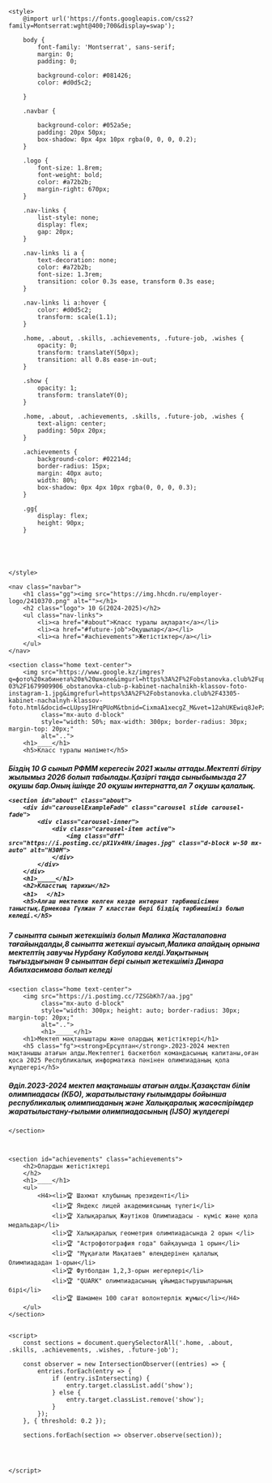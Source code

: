 <!DOCTYPE html>
<html lang="en">
<head>
    <meta charset="UTF-8">
    <meta name="viewport" content="width=device-width, initial-scale=1.0">
    <title>10 G</title>
    <link href="https://cdn.jsdelivr.net/npm/bootstrap@5.3.3/dist/css/bootstrap.min.css" rel="stylesheet">
    <script src="https://cdn.jsdelivr.net/npm/bootstrap@5.3.3/dist/js/bootstrap.bundle.min.js"></script>
   
    <style>
        @import url('https://fonts.googleapis.com/css2?family=Montserrat:wght@400;700&display=swap');
        
        body {
            font-family: 'Montserrat', sans-serif;
            margin: 0;
            padding: 0;
            
            background-color: #081426;
            color: #d0d5c2;
            
        }

        .navbar {
            
            background-color: #052a5e;
            padding: 20px 50px;
            box-shadow: 0px 4px 10px rgba(0, 0, 0, 0.2);
        }

        .logo {
            font-size: 1.8rem;
            font-weight: bold;
            color: #a72b2b;
            margin-right: 670px;
        }

        .nav-links {
            list-style: none;
            display: flex;
            gap: 20px;
        }

        .nav-links li a {
            text-decoration: none;
            color: #a72b2b;
            font-size: 1.3rem;
            transition: color 0.3s ease, transform 0.3s ease;
        }

        .nav-links li a:hover {
            color: #d0d5c2;
            transform: scale(1.1);
        }

        .home, .about, .skills, .achievements, .future-job, .wishes {
            opacity: 0;
            transform: translateY(50px);
            transition: all 0.8s ease-in-out;
        }

        .show {
            opacity: 1;
            transform: translateY(0);
        }

        .home, .about, .achievements, .skills, .future-job, .wishes {
            text-align: center;
            padding: 50px 20px;
        }

        .achievements {
            background-color: #02214d;
            border-radius: 15px;
            margin: 40px auto;
            width: 80%;
            box-shadow: 0px 4px 10px rgba(0, 0, 0, 0.3);
        }

        .gg{
            display: flex;
            height: 90px;
        }

        

        
       
    </style>
</head>
<body>
   
    <nav class="navbar">
        <h1 class="gg"><img src="https://img.hhcdn.ru/employer-logo/2410370.png" alt=""></h1>
        <h2 class="logo"> 10 G(2024-2025)</h2>
        <ul class="nav-links">
            <li><a href="#about">Класс туралы ақпарат</a></li>
            <li><a href="#future-job">Оқушылар</a></li>
            <li><a href="#achievements">Жетістіктер</a></li>
        </ul>
    </nav>

    <section class="home text-center">
        <img src="https://www.google.kz/imgres?q=фото%20кабинета%20в%20школе&imgurl=https%3A%2F%2Fobstanovka.club%2Fuploads%2Fposts%2F2023-03%2F1679909906_obstanovka-club-p-kabinet-nachalnikh-klassov-foto-instagram-1.jpg&imgrefurl=https%3A%2F%2Fobstanovka.club%2F43305-kabinet-nachalnyh-klassov-foto.html&docid=cLUpsyIHrqPUoM&tbnid=CixmaA1xecgZ_M&vet=12ahUKEwiq8JePzYaMAxXkGhAIHV5PCV0QM3oECBgQAA..i&w=1200&h=900&hcb=2&ved=2ahUKEwiq8JePzYaMAxXkGhAIHV5PCV0QM3oECBgQAA"  
             class="mx-auto d-block" 
             style="width: 50%; max-width: 300px; border-radius: 30px; margin-top: 20px;" 
             alt="..">
        <h1>____</h1>
        <h5>Класс туралы мәлімет</h5>
<h5>Біздің 10 G сынып РФММ керегесін 2021 жылы аттады.Мектепті бітіру жылымыз 2026 болып табылады.Қазіргі таңда сыныбымызда 27 оқушы бар.Оның ішінде 20 оқушы интернатта,ал 7 оқушы қалалық.
    </section>

    <section id="about" class="about">
        <div id="carouselExampleFade" class="carousel slide carousel-fade">
            <div class="carousel-inner">
                <div class="carousel-item active">
                    <img class="dff" src="https://i.postimg.cc/pX1Vx4Hk/images.jpg" class="d-block w-50 mx-auto" alt="НЗФМ">
                </div>
            </div>
        </div>
        <h1>_____</h1>
        <h2>Класстың тарихы</h2>
        <h1> ㅤ</h1>
        <h5>Алғаш мектепке келген кезде интернат тәрбиешісімен таныстық.Ермекова Гүлжан 7 класстан бері біздің тәрбиешіміз болып келеді.</h5>
<h5> 7 сыныпта сынып жетекшіміз болып Малика Жасталаповна тағайындалды,8 сыныпта жетекші ауысып,Малика апайдың орнына мектептің завучы Нурбану Кабулова келді.Уақытының тығыздығынан 9 сыныптан бері сынып жетекшіміз Динара Абилхасимова болып келеді</h5>
    </section>

    <section class="home text-center">
        <img src="https://i.postimg.cc/7ZSGbKh7/aa.jpg"  
             class="mx-auto d-block" 
             style="width: 300px; height: auto; border-radius: 30px; margin-top: 20px;" 
             alt="..">
             <h1>_____</h1>
        <h1>Мектеп мақтаныштары және олардың жетістіктері</h1>
        <h5 class="fg"><strong>Ерсұлтан</strong>.2023-2024 мектеп мақтанышы атағын алды.Мектептегі баскетбол командасының капитаны,оған қоса 2025 Республикалық информатика пәнінен олимпиаданың қола жүлдегері</h5>
 <h5 class="fg"><strong>Әділ</strong>.2023-2024 мектеп мақтанышы атағын алды.Қазақстан білім олимпиадасы (КБО), жаратылыстану ғылымдары бойынша республикалық олимпиаданың және Халықаралық жасөспірімдер жаратылыстану-ғылыми олимпиадасының (IJSO) жүлдегері</h5>

    </section>
   
    

    <section id="achievements" class="achievements">
        <h2>Олардын жетістіктері
        </h2>
        <h1>____</h1>
        <ul>
            <H4><li>🏆 Шахмат клубының президенті</li>
                <li>🏆 Яндекс лицей академиясының түлегі</li>
                <li>🏆 Халықаралық Жәутіков Олимпиадасы - күміс және қола медальдар</li>
                <li>🏆 Халықаралық геометрия олимпиадасында 2 орын </li>
                <li>🏆 "Астрофотография года" байқауында 1 орын</li>
                <li>🏆 "Мұқағали Мақатаев" өлеңдерінен қалалық Олимпиададан 1-орын</li>
                <li>🏆 Футболдан 1,2,3-орын иегерлері</li>
                <li>🏆 "QUARK" олимпиадасының ұйымдастырушыларының бірі</li>
                <li>🏆 Шамамен 100 сағат волонтерлік жұмыс</li></H4>
        </ul>
    </section>

    
    <script>
        const sections = document.querySelectorAll('.home, .about, .skills, .achievements, .wishes, .future-job');

        const observer = new IntersectionObserver((entries) => {
            entries.forEach(entry => {
                if (entry.isIntersecting) {
                    entry.target.classList.add('show');
                } else {
                    entry.target.classList.remove('show');
                }
            });
        }, { threshold: 0.2 });

        sections.forEach(section => observer.observe(section));



        
    </script>

<section id="students" class="students text-center" style="display: none; padding: 30px; background-color: #081426;">
<h2 style="color: #d0d5c2;">Оқушылар</h2>
<div class="container">
<div class="row">
<script>
            let students = [
                    { name: "Жомарт", link: "https://zhomart7898.github.io/555/" },
                    { name: "Айдана", link: "https://aidanaa286.github.io/aidana/" },
                    { name: "Ерсұлтан", link: "https://ersultaaan.github.io/portfolio/" },
                    { name: "Асылжан", link: "https://zhasyl.github.io/asyl/" },
                    { name: "Айбол", link: "https://aibol0923.github.io/777/" },
                    { name: "Ерназар", link: "https://zhasyl.github.io/ernazar/" },
                    { name: "Асет", link: "https://aseeett.github.io/asefhj/" },
                    { name: "Парасат", link: "https://parassattangirbergen.github.io/parassat/" },
                    { name: "Альбина", link: "https://albinasamatova.github.io/port/" },
                    { name: "Әділ", link: "https://zhienbaevadil.github.io/my-first-site/" },
                    { name: "Ильяс", link: "https://nokrad070.github.io/ILYAS/" },
                    { name: "Ерәлім", link: "https://01102008yaya.github.io/Era.github.io/" },
                    { name: "Жадыра", link: "https://zhasyl.github.io/zhako/zhadyra1.htm" },
            ];
                students.forEach(student => {
                    document.write(
                        <div class="col-md-3 mb-3 student-card" style="opacity: 0; transform: translateY(30px); transition: all 0.6s ease;">
                            <div class="card p-3 text-center" style="background-color: #052a5e; color: #d0d5c2; border-radius: 10px; box-shadow: 0px 4px 10px rgba(0, 0, 0, 0.3);">
                                <h5>
                                    <a href="${student.link}" target="_blank" style="color: #d0d5c2; text-decoration: none;">${student.name}</a>
                                </h5>
                            </div>
                        </div>
                    );
                });
</script>
</div>
</div>
</section>

<script>
    // Кнопка "Оқушылар" плавно скроллит к списку
    document.querySelector('.nav-links li a[href="#future-job"]').addEventListener('click', function(event) {
        event.preventDefault();
        let studentsSection = document.getElementById("students");
        studentsSection.style.display = "block";
        studentsSection.scrollIntoView({ behavior: "smooth" });
    });

    // Анимация появления карточек при скролле
    function revealOnScroll() {
        let cards = document.querySelectorAll('.student-card');
        let windowHeight = window.innerHeight;

        cards.forEach(card => {
            let cardTop = card.getBoundingClientRect().top;
            if (cardTop < windowHeight - 50) {
                card.style.opacity = "1";
                card.style.transform = "translateY(0)";
            }
        });
    }

    window.addEventListener('scroll', revealOnScroll);
</script>

</body>
</html>
